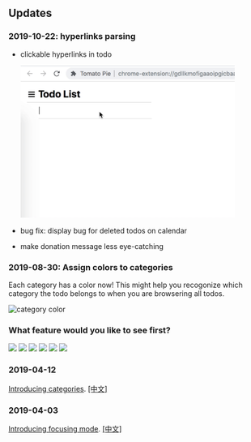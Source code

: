 ## Updates

### 2019-10-22: hyperlinks parsing

- clickable hyperlinks in todo

  <img src="https://raw.githubusercontent.com/timqian/images/master/20191022113307.gif" alt="category color" height="300">
- bug fix: display bug for deleted todos on calendar
- make donation message less eye-catching

### 2019-08-30: Assign colors to categories

Each category has a color now! This might help you recogonize which category the todo belongs to when you are browsering all todos.

<img src="https://raw.githubusercontent.com/timqian/images/master/20190830151632.gif" alt="category color" height="300">

### What feature would you like to see first?

[![](https://api.gh-polls.com/poll/01DKGPHBTAMR67XXDKPTPFB8PG/see%20finished%20todos%20by%20clicking%20todo%20list%20title)](https://api.gh-polls.com/poll/01DKGPHBTAMR67XXDKPTPFB8PG/see%20finished%20todos%20by%20clicking%20todo%20list%20title/vote)
[![](https://api.gh-polls.com/poll/01DKGPHBTAMR67XXDKPTPFB8PG/todos%20today%20tab%20to%20plan%20for%20today's%20work)](https://api.gh-polls.com/poll/01DKGPHBTAMR67XXDKPTPFB8PG/todos%20today%20tab%20to%20plan%20for%20today's%20work/vote)
[![](https://api.gh-polls.com/poll/01DKGPHBTAMR67XXDKPTPFB8PG/more%20detailed%20working%20status%20analysis)](https://api.gh-polls.com/poll/01DKGPHBTAMR67XXDKPTPFB8PG/more%20detailed%20working%20status%20analysis/vote)
[![](https://api.gh-polls.com/poll/01DKGPHBTAMR67XXDKPTPFB8PG/reorder%20categories)](https://api.gh-polls.com/poll/01DKGPHBTAMR67XXDKPTPFB8PG/reorder%20categories/vote)
[![](https://api.gh-polls.com/poll/01DKGPHBTAMR67XXDKPTPFB8PG/%20sync%20to%20cloud%28patron%20only%29)](https://api.gh-polls.com/poll/01DKGPHBTAMR67XXDKPTPFB8PG/%20sync%20to%20cloud%28patron%20only%29/vote)
[![](https://api.gh-polls.com/poll/01DKGPHBTAMR67XXDKPTPFB8PG/customize%20tomato%20time)](https://api.gh-polls.com/poll/01DKGPHBTAMR67XXDKPTPFB8PG/customize%20tomato%20time/vote)

### 2019-04-12

[Introducing categories](./categories-feature.md). [[中文]](./categories-feature-cn.md)

### 2019-04-03

[Introducing focusing mode](./stay_focus_when_doing_tomato.md). [[中文]](./stay_focus_when_doing_tomato-cn.md)
